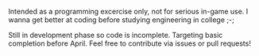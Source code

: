 Intended as a programming excercise only, not for serious in-game use. I wanna get better at coding before studying engineering in college ;-;

Still in development phase so code is incomplete. Targeting basic completion before April. Feel free to contribute via issues or pull requests!
